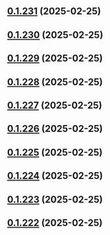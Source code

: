 ## [0.1.231](https://github.com/binary-braids/terraform-oracle/compare/v0.1.230...v0.1.231) (2025-02-25)



## [0.1.230](https://github.com/binary-braids/terraform-oracle/compare/v0.1.229...v0.1.230) (2025-02-25)



## [0.1.229](https://github.com/binary-braids/terraform-oracle/compare/v0.1.228...v0.1.229) (2025-02-25)



## [0.1.228](https://github.com/binary-braids/terraform-oracle/compare/v0.1.227...v0.1.228) (2025-02-25)



## [0.1.227](https://github.com/binary-braids/terraform-oracle/compare/v0.1.226...v0.1.227) (2025-02-25)



## [0.1.226](https://github.com/binary-braids/terraform-oracle/compare/v0.1.225...v0.1.226) (2025-02-25)



## [0.1.225](https://github.com/binary-braids/terraform-oracle/compare/v0.1.224...v0.1.225) (2025-02-25)



## [0.1.224](https://github.com/binary-braids/terraform-oracle/compare/v0.1.223...v0.1.224) (2025-02-25)



## [0.1.223](https://github.com/binary-braids/terraform-oracle/compare/v0.1.222...v0.1.223) (2025-02-25)



## [0.1.222](https://github.com/binary-braids/terraform-oracle/compare/v0.1.221...v0.1.222) (2025-02-25)



